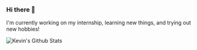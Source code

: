 ### Hi there 👋

I'm currently working on my internship, learning new things, and trying out new hobbies!

![Kevin's Github Stats](https://github-readme-stats.vercel.app/api?username=KevTango&count_private=true&show_icons=true&theme=tokyonight)
